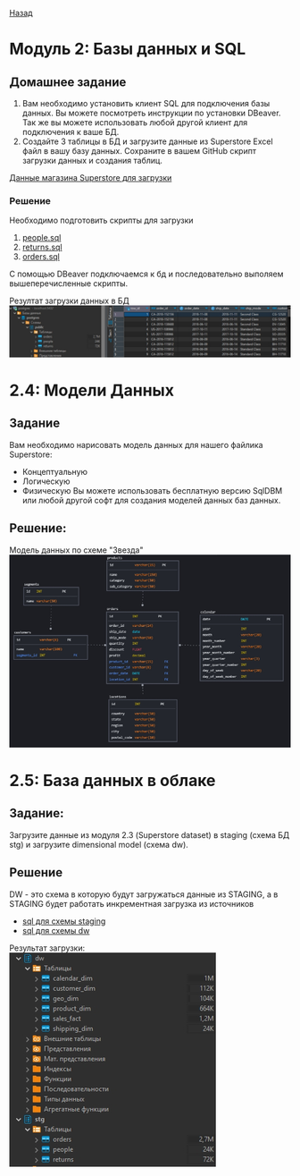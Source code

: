 [Назад](../README.md)
# Модуль 2: Базы данных и SQL

## Домашнее задание
1. Вам необходимо установить клиент SQL для подключения базы данных. Вы можете посмотреть инструкции по установки DBeaver. Так же вы можете использовать любой другой клиент для подключения к ваше БД.
2. Создайте 3 таблицы в БД и загрузите данные из Superstore Excel файл в вашу базу данных. Сохраните в вашем GitHub скрипт загрузки данных и создания таблиц.

[Данные магазина Superstore для загрузки](./assets/Sample%20-%20Superstore.xls)

### Решение
Необходимо подготовить скрипты для загрузки

1. [people.sql](./assets/people.sql)
2. [returns.sql](./assets/returns.sql)
3. [orders.sql](./assets/orders.sql)

С помощью DBeaver подключаемся к бд и последовательно выполяем вышеперечисленные скрипты. 

Резултат загрузки данных в БД
![Резултат загрузки данных в БД](./assets/db.jpg)

# 2.4: Модели Данных
## Задание
Вам необходимо нарисовать модель данных для нашего файлика Superstore:
- Концептуальную
- Логическую
- Физическую Вы можете использовать бесплатную версию SqlDBM или любой другой софт для создания моделей данных баз данных.

## Решение:
Модель данных по схеме "Звезда"
![Резултат загрузки данных в БД](./assets/de%20model%20-%20SqlDBM.jpg)

# 2.5: База данных в облаке
## Задание:

Загрузите данные из модуля 2.3 (Superstore dataset) в staging (схема БД stg) и загрузите dimensional model (схема dw).


## Решение
DW - это схема в которую будут загружаться данные из STAGING, а в STAGING будет работать инкрементная загрузка из источников

- [sql для схемы staging](./assets/orders.sql)
- [sql для схемы dw](./assets/from_stg_to_dw.sql)

Результат загрузки:
![загрузкаи из staging в dw](./assets/load%20dw%20from%20staging.jpg)